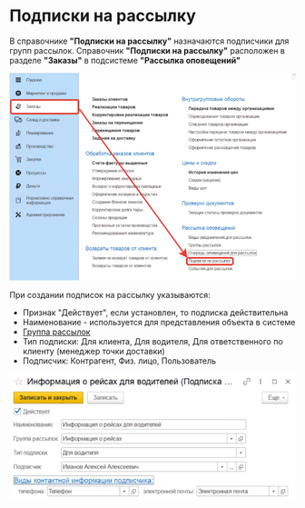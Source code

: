 # Подписки на рассылку

В справочнике **"Подписки на рассылку"** назначаются подписчики для групп рассылок. Справочник **"Подписки на рассылку"** расположен в разделе **"Заказы"** в подсистеме **"Рассылка оповещений"**

[![1][1]][1]

При создании подписок на рассылку указываются:

- Признак "Действует", если установлен, то подписка действительна
- Наименование - используется для представления объекта в системе
- [Группа рассылок](MailingGroups.md)
- Тип подписки: Для клиента, Для водителя, Для ответственного по клиенту (менеджер точки доставки)
- Подписчик: Контрагент, Физ. лицо, Пользователь

[![2][2]][2]

[1]: SubscriptionsToMailings.assets/1.png
[2]: SubscriptionsToMailings.assets/2.png